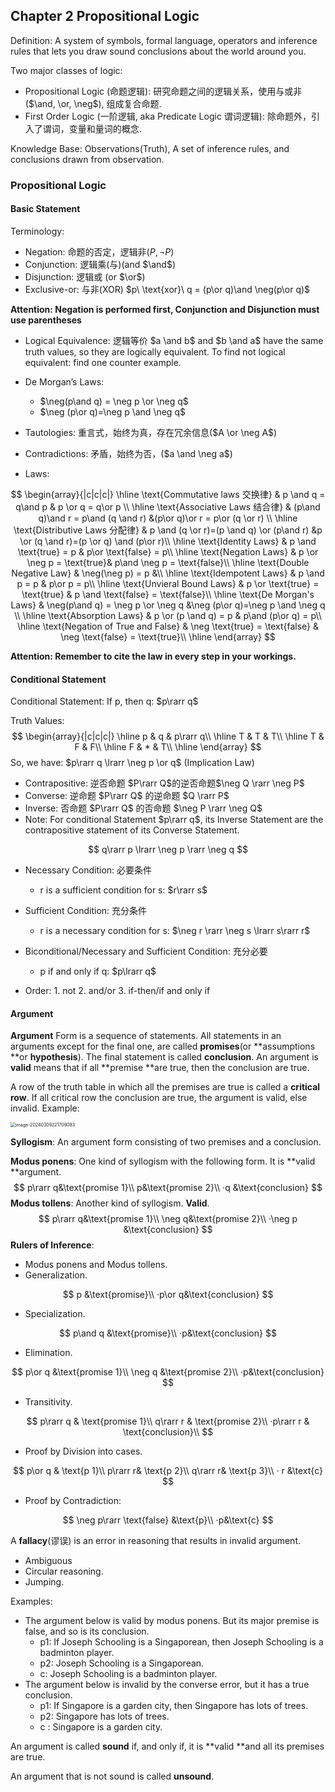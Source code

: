 ## Chapter 2 Propositional Logic

Definition: A system of symbols, formal language, operators and inference rules that lets you draw sound conclusions about the world around you.

Two major classes of logic:

- Propositional Logic (命题逻辑): 研究命题之间的逻辑关系，使用与或非($\and, \or, \neg$), 组成复合命题.
- First Order Logic (一阶逻辑, aka Predicate Logic 谓词逻辑): 除命题外，引入了谓词，变量和量词的概念.

Knowledge Base: Observations(Truth), A set of inference rules, and conclusions drawn from observation.

### Propositional Logic

#### Basic Statement

Terminology:

- Negation: 命题的否定，逻辑非($P, \neg P$​)
- Conjunction: 逻辑乘(与)(and $\and$)
- Disjunction: 逻辑或 (or $\or$​​)
- Exclusive-or: 与非(XOR) $p\  \text{xor}\ q = (p\or q)\and \neg(p\or q)$

**Attention: Negation is performed first, Conjunction and Disjunction must use parentheses**

- Logical Equivalence: 逻辑等价 $a \and b$ and $b \and a$​ have the same truth values, so they are logically equivalent. To find not logical equivalent: find one counter example.
- De Morgan’s Laws:
  - $\neg(p\and q) = \neg p \or \neg q$
  - $\neg (p\or q)=\neg p \and \neg q$​



- Tautologies: 重言式，始终为真，存在冗余信息($A \or \neg A$)
- Contradictions: 矛盾，始终为否，($a \and \neg a$​)

- Laws:

$$
\begin{array}{|c|c|c|}
\hline 
\text{Commutative laws 交换律}  & p \and q = q\and p & p \or q = q\or p \\
\hline
\text{Associative Laws 结合律} & (p\and q)\and r = p\and (q \and r) &(p\or q)\or r = p\or (q \or r) \\
\hline
\text{Distributive Laws 分配律} & p \and (q \or r)=(p \and q) \or (p\and r) &p \or (q \and r)=(p \or q) \and (p\or r)\\
\hline 
\text{Identity Laws} & p \and \text{true} = p & p\or \text{false} = p\\
\hline
\text{Negation Laws} & p \or \neg p = \text{true}& p\and \neg p = \text{false}\\
\hline
\text{Double Negative Law} & \neg(\neg p) = p &\\
\hline
\text{Idempotent Laws} & p \and p = p & p\or p = p\\
\hline 
\text{Unvieral Bound Laws} & p \or \text{true} = \text{true} & p \and \text{false} = \text{false}\\
\hline
\text{De Morgan's Laws} & \neg(p\and q) = \neg p \or \neg q &\neg (p\or q)=\neg p \and \neg q \\
\hline
\text{Absorption Laws} & p \or (p \and q) = p & p\and (p\or q) = p\\
\hline
\text{Negation of True and False} & \neg \text{true} = \text{false} & \neg \text{false} = \text{true}\\
\hline
\end{array}
$$

**Attention: Remember to cite the law in every step in your workings.**





#### Conditional Statement

Conditional Statement: If p, then q: $p\rarr q$​

Truth Values:
$$
\begin{array}{|c|c|c|}
\hline 
p & q & p\rarr q\\
\hline 
T & T & T\\
\hline 
T & F & F\\
\hline 
F & * & T\\
\hline
\end{array}
$$
So, we have: $p\rarr q \lrarr \neg p \or q$ (Implication Law)

- Contrapositive: 逆否命题  $P\rarr Q$的逆否命题$\neg Q \rarr \neg P$
- Converse: 逆命题 $P\rarr Q$ 的逆命题 $Q \rarr P$
- Inverse: 否命题 $P\rarr Q$ 的否命题 $\neg P \rarr \neg Q$
- Note: For conditional Statement $p\rarr q$​, its Inverse Statement are the contrapositive statement of its Converse Statement.

$$
q\rarr p \lrarr \neg p \rarr \neg q
$$



- Necessary Condition: 必要条件 
  - r is a sufficient condition for s: $r\rarr s$

- Sufficient Condition: 充分条件
  - r is a necessary condition for s: $\neg r \rarr \neg s \lrarr s\rarr r$

- Biconditional/Necessary and Sufficient Condition: 充分必要
  - p if and only if q: $p\lrarr q$



- Order: 1. not   2. and/or   3. if-then/if and only if

#### Argument

**Argument** Form is a sequence of statements. All statements in an arguments except for the final one, are called **promises**(or **assumptions **or **hypothesis**). The final statement is called **conclusion**. An argument is **valid** means that if all **premise **are true, then the conclusion are true.

A row of the truth table in which all the premises are true is called a **critical row**. If all critical row the conclusion are true, the argument is valid, else invalid. Example:

<img src="https://cdn.jsdelivr.net/gh/ayhhyhh/IMGbed@master/imgs/202403092243952.png" alt="image-20240309221709083" style="zoom:50%;" />

**Syllogism**: An argument form consisting of two premises and a conclusion. 

**Modus ponens**: One kind of syllogism with the following form. It is **valid **argument.
$$
p\rarr q&\text{promise 1}\\
p&\text{promise 2}\\
·q &\text{conclusion}
$$
**Modus tollens**: Another kind of syllogism. **Valid**.
$$
p\rarr q&\text{promise 1}\\
\neg q&\text{promise 2}\\
·\neg p &\text{conclusion}
$$
**Rulers of Inference**:

- Modus ponens and Modus tollens.
- Generalization.

$$
p &\text{promise}\\
·p\or q&\text{conclusion}
$$

- Specialization.

$$
p\and q &\text{promise}\\
·p&\text{conclusion}
$$

- Elimination.

$$
p\or q &\text{promise 1}\\
\neg q &\text{promise 2}\\
·p&\text{conclusion}
$$

- Transitivity.

$$
p\rarr q & \text{promise 1}\\
q\rarr r & \text{promise 2}\\
·p\rarr r & \text{conclusion}\\
$$

- Proof by Division into cases.

$$
p\or q & \text{p 1}\\
p\rarr r& \text{p 2}\\
q\rarr r& \text{p 3}\\
· r &\text{c}
$$

- Proof by Contradiction:

$$
\neg p\rarr \text{false} &\text{p}\\
·p&\text{c}
$$



A **fallacy**(谬误) is an error in reasoning that results in invalid argument.

- Ambiguous
- Circular reasoning.
- Jumping.

Examples:

- The argument below is valid by modus ponens. But its major premise is false, and so is its conclusion.
  - p1: If Joseph Schooling is a Singaporean, then Joseph Schooling is a badminton player.
  - p2: Joseph Schooling is a Singaporean.
  - c:    Joseph Schooling is a badminton player.
- The argument below is invalid by the converse error, but it has a true conclusion.
  - p1: If Singapore is a garden city, then Singapore has lots of trees.
  - p2: Singapore has lots of trees.
  - c  : Singapore is a garden city.

An argument is called **sound** if, and only if, it is **valid **and all its premises are true.

An argument that is not sound is called **unsound**.